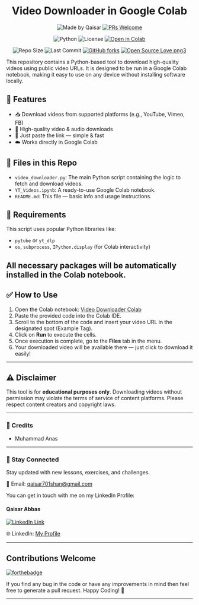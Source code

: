<div align="center">
<h1>Video Downloader in Google Colab</h1>

![Made by Qaisar](https://img.shields.io/badge/Made%20by-Qaisar%20Abbas-blueviolet)
[![PRs Welcome](https://img.shields.io/badge/PRs-welcome-brightgreen.svg?style=flat-square)](http://makeapullrequest.com)

![Python](https://img.shields.io/badge/Python-3.9-blue)
![License](https://img.shields.io/badge/License-MIT-green)
[![Open in Colab](https://colab.research.google.com/assets/colab-badge.svg)](https://colab.research.google.com/github/QaisarAbbas2024/vidfetch-colab/blob/main/YT_Videos.ipynb)

![Repo Size](https://img.shields.io/github/repo-size/QaisarAbbas2024/vidfetch-colab)
![Last Commit](https://img.shields.io/github/last-commit/QaisarAbbas2024/vidfetch-colab)
[![GitHub forks](https://img.shields.io/github/forks/QaisarAbbas2024/Python-for-Absolute-Beginners.svg?style=social&label=Fork&maxAge=2592000)](https://github.com/QaisarAbbas2024/Python-for-Absolute-Beginners/network/)
[![Open Source Love png3](https://badges.frapsoft.com/os/v3/open-source.png?v=103)](https://github.com/ellerbrock/open-source-badges/)
</div>

This repository contains a Python-based tool to download high-quality videos using public video URLs. It is designed to be run in a Google Colab notebook, making it easy to use on any device without installing software locally.

## 🚀 Features

- 📥 Download videos from supported platforms (e.g., YouTube, Vimeo, FB)
- 💎 High-quality video & audio downloads
- 🔗 Just paste the link — simple & fast
- ☁️ Works directly in Google Colab

## 📁 Files in this Repo

- `video_downloader.py`: The main Python script containing the logic to fetch and download videos.
- `YT_Videos.ipynb`: A ready-to-use Google Colab notebook.
- `README.md`: This file — basic info and usage instructions.

## 🧰 Requirements

This script uses popular Python libraries like:
- `pytube` or `yt_dlp`
- `os`, `subprocess`, `IPython.display` (for Colab interactivity)

All necessary packages will be automatically installed in the Colab notebook.
---

## ✅ How to Use

1. Open the Colab notebook: [Video Downloader Colab](https://colab.research.google.com/)
2. Paste the provided code into the Colab IDE.
3. Scroll to the bottom of the code and insert your video URL in the designated spot (Example Tag).
4. Click on **Run** to execute the cells.
5. Once execution is complete, go to the **Files** tab in the menu.
6. Your downloaded video will be available there — just click to download it easily!
---
## ⚠️ Disclaimer

This tool is for **educational purposes only**. Downloading videos without permission may violate the terms of service of content platforms. Please respect content creators and copyright laws.

---
### 📜 Credits
- Muhammad Anas
---
### 📩 Stay Connected
Stay updated with new lessons, exercises, and challenges.

📧 Email: qaisar701shan@gmail.com

You can get in touch with me on my LinkedIn Profile:
#### Qaisar Abbas
[![LinkedIn Link](https://img.shields.io/badge/Connect-QaisarAbbas-green.svg?logo=linkedin&longCache=true&style=social&label=Connect
)](https://www.linkedin.com/in/qaisar-abbas2024)

🌐 LinkedIn: [My Profile](https://www.linkedin.com/in/qaisar-abbas2024/)
***
## Contributions Welcome
[![forthebadge](https://forthebadge.com/images/badges/built-with-love.svg)](#)

If you find any bug in the code or have any improvements in mind then feel free to generate a pull request.
Happy Coding! 🚀
***
